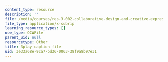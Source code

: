 ```yaml
---
content_type: resource
description: ''
file: /media/courses/res-3-002-collaborative-design-and-creative-expression-with-arduino-microcontrollers-january-iap-2017/3e33a68e9ca7bd36006338f9a8b97e31_0RtBiJ_FTag.srt
file_type: application/x-subrip
learning_resource_types: []
ocw_type: OCWFile
parent_uid: null
resourcetype: Other
title: 3play caption file
uid: 3e33a68e-9ca7-bd36-0063-38f9a8b97e31
---
```

